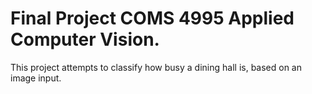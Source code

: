 # Final Project COMS 4995 Applied Computer Vision.

This project attempts to classify how busy a dining hall is, based on an image input.

